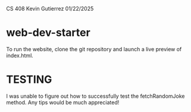 CS 408
Kevin Gutierrez
01/22/2025

# web-dev-starter

To run the website, clone the git repository and launch a live preview of index.html. 

# TESTING

I was unable to figure out how to successfully test the fetchRandomJoke method. Any tips would be much appreciated!

